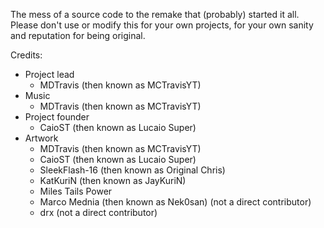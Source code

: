 The mess of a source code to the remake that (probably) started it all. Please don't use or modify this for your own projects, for your own sanity and reputation for being original.

Credits:
- Project lead
  - MDTravis (then known as MCTravisYT)
- Music
  - MDTravis (then known as MCTravisYT)
- Project founder
  - CaioST (then known as Lucaio Super)
- Artwork
  - MDTravis (then known as MCTravisYT)
  - CaioST (then known as Lucaio Super)
  - SleekFlash-16 (then known as Original Chris)
  - KatKuriN (then known as JayKuriN)
  - Miles Tails Power
  - Marco Mednia (then known as Nek0san) (not a direct contributor)
  - drx (not a direct contributor)

